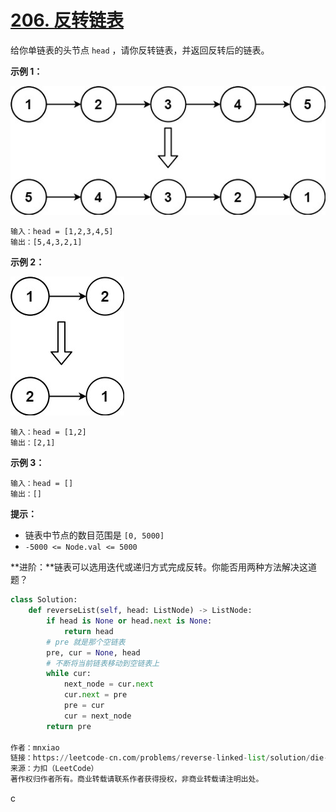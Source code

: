 # [206. 反转链表](https://leetcode-cn.com/problems/reverse-linked-list/)

给你单链表的头节点 `head` ，请你反转链表，并返回反转后的链表。

**示例 1：**

![img](assets/rev1ex1.jpg)

```
输入：head = [1,2,3,4,5]
输出：[5,4,3,2,1]
```

**示例 2：**

![img](assets/rev1ex2.jpg)

```
输入：head = [1,2]
输出：[2,1]
```

**示例 3：**

```
输入：head = []
输出：[]
```

 **提示：**

- 链表中节点的数目范围是 `[0, 5000]`
- `-5000 <= Node.val <= 5000`

 **进阶：**链表可以选用迭代或递归方式完成反转。你能否用两种方法解决这道题？



```python
class Solution:
    def reverseList(self, head: ListNode) -> ListNode:
        if head is None or head.next is None:
            return head
        # pre 就是那个空链表
        pre, cur = None, head
        # 不断将当前链表移动到空链表上
        while cur:
            next_node = cur.next
            cur.next = pre
            pre = cur
            cur = next_node
        return pre

作者：mnxiao
链接：https://leetcode-cn.com/problems/reverse-linked-list/solution/die-dai-fa-he-di-gui-fa-liang-chong-fang-93ko/
来源：力扣（LeetCode）
著作权归作者所有。商业转载请联系作者获得授权，非商业转载请注明出处。
```

c
